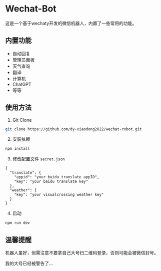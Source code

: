 # Wechat-Bot

这是一个基于wechaty开发的微信机器人，内置了一些常用的功能。

## 内置功能

- 自动回复
- 管理员面板
- 天气查询
- 翻译
- 计算机
- ChatGPT
- 等等

## 使用方法

1. Git Clone

```bash
git clone https://github.com/dy-xiaodong2022/wechat-robot.git
```

2. 安装依赖

```bash
npm install
```

3. 修改配置文件 `secret.json`
```text
{
  "translate": {
    "appid": "your baidu translate appID",
    "key": "your baidu translate key"
  },
  "weather": {
    "key": "your visualcrossing weather key"
  }
}
```

4. 启动

```bash
npm run dev
```

## 温馨提醒

机器人虽好，但需注意不要拿自己大号扫二维码登录，否则可能会被微信封号。

我的大号已经被警告了...